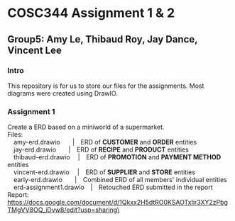 # COSC344 Assignment 1 & 2
## Group5: Amy Le, Thibaud Roy, Jay Dance, Vincent Lee

### Intro
This repository is for us to store our files for the assignments. Most diagrams were created using DrawIO.

### Assignment 1
Create a ERD based on a miniworld of a supermarket.\
Files:\
&emsp;amy-erd.drawio&emsp;&emsp;|&emsp;ERD of **CUSTOMER** and **ORDER** entities\
&emsp;jay-erd.drawio&emsp;&emsp;|&emsp;ERD of **RECIPE** and **PRODUCT** entities\
&emsp;thibaud-erd.drawio&emsp;  |&emsp;ERD of **PROMOTION** and **PAYMENT METHOD** entities\
&emsp;vincent-erd.drawio&emsp;  |&emsp;ERD of **SUPPLIER** and **STORE** entities\
&emsp;early-erd.drawio&emsp;&emsp;|&emsp;Combined ERD of all members' individual entities\
&emsp;erd-assignment1.drawio&emsp;|&emsp;Retouched ERD submitted in the report\
Report: https://docs.google.com/document/d/1Qkxx2H5dtRO0KSAOTxIir3XY2zPbgTMgVV8OQ_iDvw8/edit?usp=sharing\
